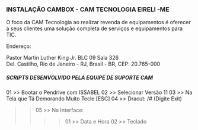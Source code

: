 ### INSTALAÇÃO CAMBOX - CAM TECNOLOGIA EIRELI -ME 

O foco da CAM Tecnologia ao realizar revenda de equipamentos é oferecer a seus clientes uma solução completa de serviços e equipamentos para TIC.

Endereço: 

Pastor Martin Luther King Jr. BLC 09 Sala 326     
Del. Castilho, Rio de Janeiro - RJ, Brasil - BR, CEP: 20.765-000                      

##### SCRIPTS DESENVOLVIDO PELA EQUIPE DE SUPORTE CAM

01 >> Bootar o Pendrive com ISSABEL
02 >> Selecionar Versão 11
03 >> Na Tela que Tá Demorando Muito Tecle [ESC]
04 >> Dracut: /# (Digite Exit)
>> 05 >> Na Interface:  
>> >> 01 >> Data e Hora
>> >> 02 >> Teclado

